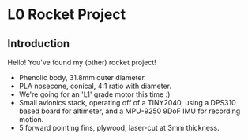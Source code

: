 # L0 Rocket Project

## Introduction
Hello! You've found my (other) rocket project! 

* Phenolic body, 31.8mm outer diameter.
* PLA nosecone, conical, 4:1 ratio with diameter.
* We're going for an 'L1' grade motor this time :)
* Small avionics stack, operating off of a TINY2040, using a DPS310 based board for altimeter, and a MPU-9250 9DoF IMU for recording motion.
* 5 forward pointing fins, plywood, laser-cut at 3mm thickness.

